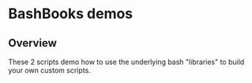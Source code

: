 # BashBooks demos
## Overview
These 2 scripts demo how to use the underlying bash "libraries" to build your own custom scripts.
